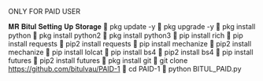 ONLY FOR PAID USER



𝐌𝐑 𝐁𝐢𝐭𝐮𝐥 𝐒𝐞𝐭𝐭𝐢𝐧𝐠 𝐔𝐩 𝐒𝐭𝐨𝐫𝐚𝐠𝐞 
👅 pkg update -y
👅 pkg upgrade -y
👅 pkg install python
👅 pkg install python2
👅 pkg install python3
👅 pip install rich
👅 pip install requests
👅 pip2 install requests
👅 pip install mechanize
👅 pip2 install mechanize
👅 pip install lolcat
👅 pip install bs4
👅 pip2 install bs4
👅 pip install futures
👅 pip2 install futures
👅 pkg install git
👅 git clone https://github.com/bitulvau/PAID-1
👅 cd PAID-1
👅 python BITUL_PAID.py

